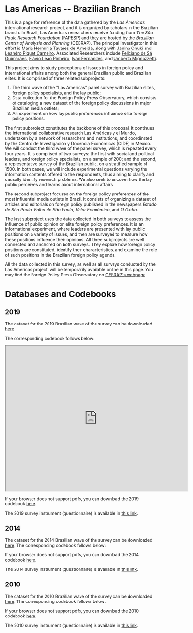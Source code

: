 # Las Americas -- Brazilian Branch

This is a page for reference of the data gathered by the _Las Americas_ international research project, and it is organized by scholars in the Brazilian branch. In Brazil, Las Americas researchers receive funding from _The São Paulo Research Foundation_ (FAPESP) and they are hosted by the _Brazilian Center of Analysis and Planning_ (CEBRAP). The principal investigator in this effort is [Maria Hermínia Tavares de Almeida](http://lattes.cnpq.br/4797882536342819), along with [Janina Onuki](http://lattes.cnpq.br/3708102324198107) and [Leandro Piquet Carneiro](http://lattes.cnpq.br/6121326952317794). Associated Researchers include [Feliciano de Sá Guimarães](http://lattes.cnpq.br/7107955008495284), [Flávio Leão Pinheiro](http://lattes.cnpq.br/1920255833804512), [Ivan Fernandes](https://sites.google.com/site/ivanfilipefernandes/), and [Umberto Mignozzetti](https://umbertomig.com/).

This project aims to study perceptions of issues in foreign policy and international affairs among both the general Brazilian public and Brazilian elites. It is comprised of three related subprojects: 
1. The third wave of the "Las Americas" panel survey with Brazilian elites, foreign policy specialists, and the lay public; 
2. Data collection for the Foreign Policy Press Observatory, which consists of cataloging a new dataset of the foreign policy discussions in major Brazilian media outlets; 
3. An experiment on how lay public preferences influence elite foreign policy positions. 

The first subproject constitutes the backbone of this proposal. It continues the international collaborative research Las Américas y el Mundo, undertaken by a network of researchers and institutions, and coordinated by the Centro de Investigación y Docencia Económicas (CIDE) in Mexico. We will conduct the third wave of the panel survey, which is repeated every four years. It is comprised of two surveys: the first with social and political leaders, and foreign policy specialists, on a sample of 200; and the second, a representative survey of the Brazilian public, on a stratified sample of 1500. In both cases, we will include experimental questions varying the information contents offered to the respondents, thus aiming to clarify and causally identify research problems. We also seek to uncover how the lay public perceives and learns about international affairs. 

The second subproject focuses on the foreign policy preferences of the most influential media outlets in Brazil. It consists of organizing a dataset of articles and editorials on foreign policy published in the newspapers *Estado de São Paulo*, *Folha de São Paulo*, *Valor Econômico*, and *O Globo*. 

The last subproject uses the data collected in both surveys to assess the influence of public opinion on elite foreign policy preferences. It is an informational experiment, where leaders are presented with lay public positions on a variety of issues, and then are surveyed to measure how these positions influence their opinions. All three subprojects are well connected and anchored on both surveys. They explore how foreign policy positions are constituted, identify their characteristics, and examine the role of such positions in the Brazilian foreign policy agenda. 

All the data collected in this survey, as well as all surveys conducted by the Las Americas project, will be temporarily available online in this page. You may find the Foreign Policy Press Observatory on [CEBRAP's webpage](http://cebrap.org.br/projetos/observatorio/).


# Databases and Codebooks

## 2019

The dataset for the 2019 Brazilian wave of the survey can be downloaded [here](https://github.com/catarinaroman/las-americas/blob/main/2019-files/2019-database.csv)

The corresponding codebook follows below:
<iframe src="https://drive.google.com/file/d/1hLDwlvfEoPG6_gxILRgOZKBv7rng_azw/preview" width="600" height="480"></iframe>

If your browser does not support pdfs, you can download the 2019 codebook [here](https://drive.google.com/file/d/1hLDwlvfEoPG6_gxILRgOZKBv7rng_azw/view?usp=sharing).

The 2019 survey instrument (questionnaire) is available in [this link](https://github.com/catarinaroman/las-americas/blob/main/surveys/brazil-2019-survey.pdf).

## 2014

The dataset for the 2014 Brazilian wave of the survey can be downloaded [here](https://github.com/catarinaroman/las-americas/blob/main/2014-files/2014-database.csv).
The corresponding codebook follows below:


If your browser does not support pdfs, you can download the 2014 codebook [here]().

The 2014 survey instrument (questionnaire) is available in [this link](https://github.com/catarinaroman/las-americas/blob/main/surveys/brazil-2014-survey.pdf).


## 2010

The dataset for the 2010 Brazilian wave of the survey can be downloaded [here]().
The corresponding codebook follows below:

If your browser does not support pdfs, you can download the 2010 codebook [here]().



The 2010 survey instrument (questionnaire) is available in [this link](https://github.com/catarinaroman/las-americas/blob/main/surveys/brazil-2010-survey.pdf).
